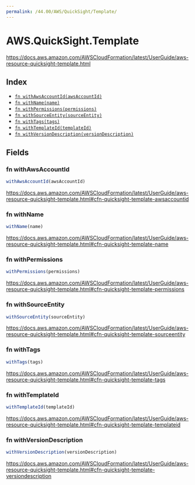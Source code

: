 ```yaml
---
permalink: /44.00/AWS/QuickSight/Template/
---
```


# AWS.QuickSight.Template

https://docs.aws.amazon.com/AWSCloudFormation/latest/UserGuide/aws-resource-quicksight-template.html

## Index

* [`fn withAwsAccountId(awsAccountId)`](#fn-withawsaccountid)
* [`fn withName(name)`](#fn-withname)
* [`fn withPermissions(permissions)`](#fn-withpermissions)
* [`fn withSourceEntity(sourceEntity)`](#fn-withsourceentity)
* [`fn withTags(tags)`](#fn-withtags)
* [`fn withTemplateId(templateId)`](#fn-withtemplateid)
* [`fn withVersionDescription(versionDescription)`](#fn-withversiondescription)

## Fields

### fn withAwsAccountId

```ts
withAwsAccountId(awsAccountId)
```

https://docs.aws.amazon.com/AWSCloudFormation/latest/UserGuide/aws-resource-quicksight-template.html#cfn-quicksight-template-awsaccountid

### fn withName

```ts
withName(name)
```

https://docs.aws.amazon.com/AWSCloudFormation/latest/UserGuide/aws-resource-quicksight-template.html#cfn-quicksight-template-name

### fn withPermissions

```ts
withPermissions(permissions)
```

https://docs.aws.amazon.com/AWSCloudFormation/latest/UserGuide/aws-resource-quicksight-template.html#cfn-quicksight-template-permissions

### fn withSourceEntity

```ts
withSourceEntity(sourceEntity)
```

https://docs.aws.amazon.com/AWSCloudFormation/latest/UserGuide/aws-resource-quicksight-template.html#cfn-quicksight-template-sourceentity

### fn withTags

```ts
withTags(tags)
```

https://docs.aws.amazon.com/AWSCloudFormation/latest/UserGuide/aws-resource-quicksight-template.html#cfn-quicksight-template-tags

### fn withTemplateId

```ts
withTemplateId(templateId)
```

https://docs.aws.amazon.com/AWSCloudFormation/latest/UserGuide/aws-resource-quicksight-template.html#cfn-quicksight-template-templateid

### fn withVersionDescription

```ts
withVersionDescription(versionDescription)
```

https://docs.aws.amazon.com/AWSCloudFormation/latest/UserGuide/aws-resource-quicksight-template.html#cfn-quicksight-template-versiondescription